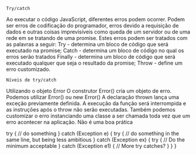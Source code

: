     Try/catch

Ao executar o código JavaScript, diferentes erros podem ocorrer. Podem ser erros de codificação do programador, erros devido a requisição de dados e outras coisas imprevisíveis como queda de um servidor ou de uma rede em se tratando de uma promise. Estes erros podem ser tratados com as palavras a seguir:
Try - determina um bloco de código que será executado na promise;
Catch - determina um bloco de código no qual os erros serão tratados
Finally - determina um bloco de código que será executado qualquer que seja o resultado da promise;
Throw - define um erro customizado.

    Níveis de try/catch

Utilizando o objeto Error 
O construtor Error() cria um objeto de erro.
Podemos utilizar Error() ou new Error()
A declaração thrown lança uma exceção previamente definida. A execução da função será interrompida e as instruções após o throw não serão executadas.
Também podemos customizar o erro instanciando uma classe a ser chamada toda vez que um erro acontecer na aplicação.
Não é uma boa prática

try {
    // do something
} catch (Exception e) {
    try {
        // do something in the same line, but being less ambitious
    } catch (Exception ex) {
        try {
            // Do the minimum acceptable 
        } catch (Exception e1) {
            // More try catches?
        }
    }
}